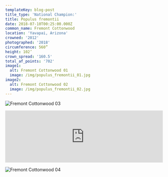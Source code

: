 ```yaml
---
templateKey: blog-post
title_type: 'National Champion:'
title: Populus fremontii
date: 2018-07-10T00:25:00.000Z
common_name: Fremont Cottonwood
location: 'Yavapai, Arizona'
crowned: '2012'
photographed: '2018'
circumference: 560”
height: 102’
crown_spread: '160.5'
total_af_points: '702'
image1:
  alt: Fremont Cottonwood 01
  image: /img/populus_fremontii_01.jpg
image2:
  alt: Fremont Cottonwood 02
  image: /img/populus_fremontii_02.jpg
---
```


![Fremont Cottonwood 03](/img/populus_fremontii_03.jpg 'Fremont Cottonwood 03')

<iframe width="100%" height="166" scrolling="no" frameborder="no" allow="autoplay" src="https://w.soundcloud.com/player/?url=https%3A//api.soundcloud.com/tracks/571170093&color=%23505a38&auto_play=false&hide_related=false&show_comments=true&show_user=true&show_reposts=false&show_teaser=true"></iframe>

![Fremont Cottonwood 04](/img/populus_fremontii_04.jpg 'Fremont Cottonwood 04')
